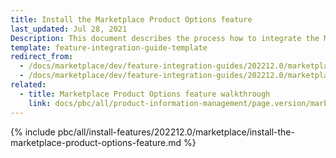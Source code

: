 ```yaml
---
title: Install the Marketplace Product Options feature
last_updated: Jul 28, 2021
Description: This document describes the process how to integrate the Marketplace Product Options feature into a Spryker project.
template: feature-integration-guide-template
redirect_from:
  - /docs/marketplace/dev/feature-integration-guides/202212.0/marketplace-product-option-feature-integration.html
  - /docs/marketplace/dev/feature-integration-guides/202212.0/marketplace-product-options-feature-integration.html
related:
  - title: Marketplace Product Options feature walkthrough
    link: docs/pbc/all/product-information-management/page.version/marketplace/marketplace-product-options-feature-overview.html
---
```


{% include pbc/all/install-features/202212.0/marketplace/install-the-marketplace-product-options-feature.md %} <!-- To edit, see /_includes/pbc/all/install-features/202212.0/marketplace/install-the-marketplace-product-options-feature.md -->
